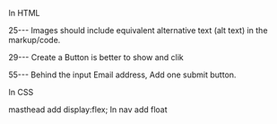 In HTML

25--- Images should include equivalent alternative text (alt text) in the markup/code.

29--- Create a Button is better to show and clik

55--- Behind the input Email address, Add one submit button.

In CSS

masthead add display:flex;
In nav add float 
